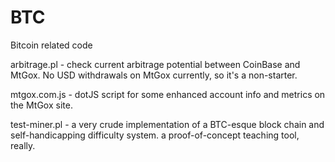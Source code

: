 BTC
===

Bitcoin related code

arbitrage.pl - check current arbitrage potential between CoinBase and MtGox.  No USD withdrawals on MtGox currently, so it's a non-starter.

mtgox.com.js - dotJS script for some enhanced account info and metrics on the MtGox site.

test-miner.pl - a very crude implementation of a BTC-esque block chain and self-handicapping difficulty system.  a proof-of-concept teaching tool, really.
